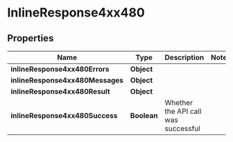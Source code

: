 # InlineResponse4xx480

## Properties
Name | Type | Description | Notes
------------ | ------------- | ------------- | -------------
**inlineResponse4xx480Errors** | **Object** |  | 
**inlineResponse4xx480Messages** | **Object** |  | 
**inlineResponse4xx480Result** | **Object** |  | 
**inlineResponse4xx480Success** | **Boolean** | Whether the API call was successful | 
